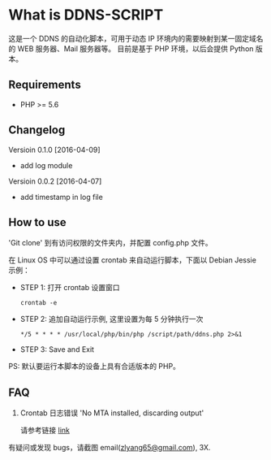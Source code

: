 # What is DDNS-SCRIPT

这是一个 DDNS 的自动化脚本，可用于动态 IP 环境内的需要映射到某一固定域名的 WEB 服务器、Mail 服务器等。
目前是基于 PHP 环境，以后会提供 Python 版本。

## Requirements

* PHP >= 5.6

## Changelog
Versioin 0.1.0 [2016-04-09]

* add log module

Versioin 0.0.2 [2016-04-07]

* add timestamp in log file

## How to use

'Git clone' 到有访问权限的文件夹内，并配置 config.php 文件。

在 Linux OS 中可以通过设置 crontab 来自动运行脚本，下面以 Debian Jessie 示例：

* STEP 1: 打开 crontab 设置窗口

    ```
    crontab -e
    ```

* STEP 2: 追加自动运行示例, 这里设置为每 5 分钟执行一次

    ```
    */5 * * * * /usr/local/php/bin/php /script/path/ddns.php 2>&1
    ```

* STEP 3: Save and Exit

PS: 默认要运行本脚本的设备上具有合适版本的 PHP。

## FAQ

1. Crontab 日志错误 'No MTA installed, discarding output'

    请参考链接 [link](http://askubuntu.com/questions/222512/cron-info-no-mta-installed-discarding-output-error-in-the-syslog)

有疑问或发现 bugs，请截图 email(zlyang65@gmail.com), 3X.